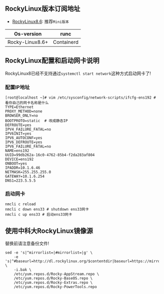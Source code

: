 ## RockyLinux版本订阅地址

- [RockyLinux8.6](https://download.rockylinux.org/pub/rocky/8/isos/x86_64/Rocky-8.6-x86_64-minimal.iso): 推荐`Mini版本`

| Os-version      | runc       |
| --------------- | ---------- |
| Rocky-Linux8.6+ | Containerd |

## RockyLinux配置和启动网卡说明

RockyLinux8已经不支持通过`systemctl start network`这种方式启动网卡了!

### 配置IP地址

```shell
[root@localhost ~]# vim /etc/sysconfig/network-scripts/ifcfg-ens192 # 看你自己的网卡名称是什么
TYPE=Ethernet
PROXY_METHOD=none
BROWSER_ONLY=no
BOOTPROTO=static  # 改成静态IP
DEFROUTE=yes 
IPV4_FAILURE_FATAL=no
IPV6INIT=yes
IPV6_AUTOCONF=yes
IPV6_DEFROUTE=yes
IPV6_FAILURE_FATAL=no
NAME=ens192
UUID=99db262a-16c0-4762-85b4-f2da283af804
DEVICE=ens192
ONBOOT=yes
IPADDR=10.1.6.46     
NETMASK=255.255.255.0
GATEWAY=10.1.6.254
DNS1=223.5.5.5
```

### 启动网卡

```shell
nmcli c reload
nmcli c down ens33 # shutdown ens33网卡
nmcli c up ens33 # 启动ens33网卡
```

## 使用中科大RockyLinux镜像源

替换前请注意备份文件!

```shell
sed -e 's|^mirrorlist=|#mirrorlist=|g' \
    -e 's|^#baseurl=http://dl.rockylinux.org/$contentdir|baseurl=https://mirrors.ustc.edu.cn/rocky|g' \
    -i.bak \
    /etc/yum.repos.d/Rocky-AppStream.repo \
    /etc/yum.repos.d/Rocky-BaseOS.repo \
    /etc/yum.repos.d/Rocky-Extras.repo \
    /etc/yum.repos.d/Rocky-PowerTools.repo
```